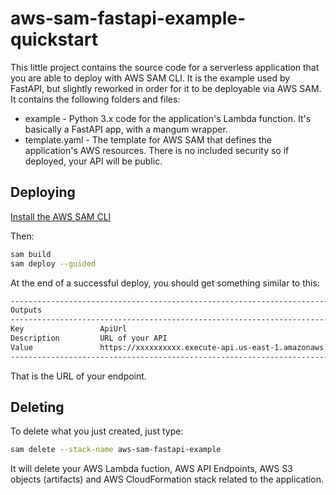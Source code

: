 # aws-sam-fastapi-example-quickstart

This little project contains the source code for a serverless application that you are able to deploy with AWS SAM CLI. It is the example used by FastAPI, but slightly reworked in order for it to be deployable via AWS SAM. It contains the following folders and files:

- example - Python 3.x code for the application's Lambda function. It's basically a FastAPI app, with a mangum wrapper.
- template.yaml - The template for AWS SAM that defines the application's AWS resources. There is no included security so if deployed, your API will be public.

## Deploying

[Install the AWS SAM CLI](https://docs.aws.amazon.com/serverless-application-model/latest/developerguide/serverless-sam-cli-install.html)

Then:

```bash
sam build
sam deploy --guided
```

At the end of a successful deploy, you should get something similar to this:

```bash
-----------------------------------------------------------------------------
Outputs
-----------------------------------------------------------------------------
Key                 ApiUrl
Description         URL of your API
Value               https://xxxxxxxxxx.execute-api.us-east-1.amazonaws.com/
-----------------------------------------------------------------------------
```

That is the URL of your endpoint.

## Deleting

To delete what you just created, just type:

```bash
sam delete --stack-name aws-sam-fastapi-example
```

It will delete your AWS Lambda fuction, AWS API Endpoints, AWS S3 objects (artifacts) and AWS CloudFormation stack related to the application.
